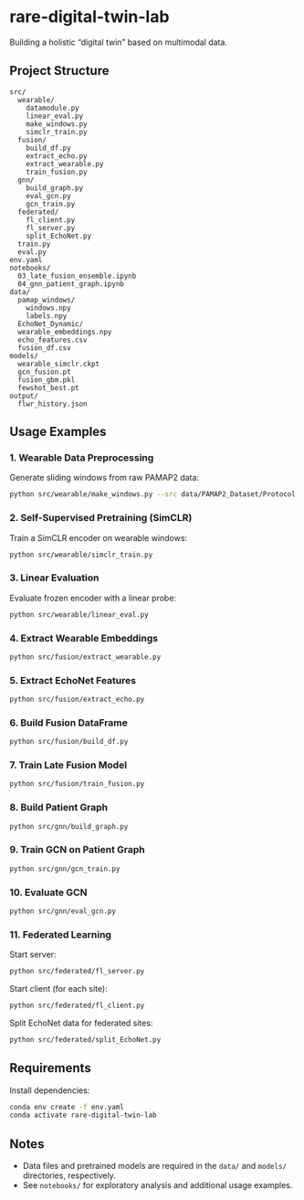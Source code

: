 # rare-digital-twin-lab

Building a holistic “digital twin” based on multimodal data.

## Project Structure

```
src/
  wearable/
    datamodule.py
    linear_eval.py
    make_windows.py
    simclr_train.py
  fusion/
    build_df.py
    extract_echo.py
    extract_wearable.py
    train_fusion.py
  gnn/
    build_graph.py
    eval_gcn.py
    gcn_train.py
  federated/
    fl_client.py
    fl_server.py
    split_EchoNet.py
  train.py
  eval.py
env.yaml
notebooks/
  03_late_fusion_ensemble.ipynb
  04_gnn_patient_graph.ipynb
data/
  pamap_windows/
    windows.npy
    labels.npy
  EchoNet_Dynamic/
  wearable_embeddings.npy
  echo_features.csv
  fusion_df.csv
models/
  wearable_simclr.ckpt
  gcn_fusion.pt
  fusion_gbm.pkl
  fewshot_best.pt
output/
  flwr_history.json
```

## Usage Examples

### 1. Wearable Data Preprocessing

Generate sliding windows from raw PAMAP2 data:

```bash
python src/wearable/make_windows.py --src data/PAMAP2_Dataset/Protocol --out data/pamap_windows
```

### 2. Self-Supervised Pretraining (SimCLR)

Train a SimCLR encoder on wearable windows:

```bash
python src/wearable/simclr_train.py
```

### 3. Linear Evaluation

Evaluate frozen encoder with a linear probe:

```bash
python src/wearable/linear_eval.py
```

### 4. Extract Wearable Embeddings

```bash
python src/fusion/extract_wearable.py
```

### 5. Extract EchoNet Features

```bash
python src/fusion/extract_echo.py
```

### 6. Build Fusion DataFrame

```bash
python src/fusion/build_df.py
```

### 7. Train Late Fusion Model

```bash
python src/fusion/train_fusion.py
```

### 8. Build Patient Graph

```bash
python src/gnn/build_graph.py
```

### 9. Train GCN on Patient Graph

```bash
python src/gnn/gcn_train.py
```

### 10. Evaluate GCN

```bash
python src/gnn/eval_gcn.py
```

### 11. Federated Learning

Start server:

```bash
python src/federated/fl_server.py
```

Start client (for each site):

```bash
python src/federated/fl_client.py
```

Split EchoNet data for federated sites:

```bash
python src/federated/split_EchoNet.py
```

## Requirements

Install dependencies:

```bash
conda env create -f env.yaml
conda activate rare-digital-twin-lab
```

## Notes

- Data files and pretrained models are required in the `data/` and `models/` directories, respectively.
- See `notebooks/` for exploratory analysis and additional usage examples.
